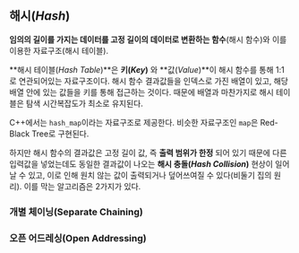 ## 해시(*Hash*)

**임의의 길이를 가지는 데이터를 고정 길이의 데이터로 변환하는 함수**(해시 함수)와 이를 이용한 자료구조(해시 테이블).

**해시 테이블(*Hash Table*)**은 **키(*Key*)** 와 **값(*Value*)**이 해시 함수를 통해 1:1로 연관되어있는 자료구조이다. 해시 함수 결과값들을 인덱스로 가진 배열이 있고, 해당 배열 안에 있는 값들을 키를 통해 접근하는 것이다. 때문에 배열과 마찬가지로 해시 테이블은 탐색 시간복잡도가 최소로 유지된다.

C++에서는 `hash_map`이라는 자료구조로 제공한다. 비슷한 자료구조인 `map`은 Red-Black Tree로 구현된다.

하지만 해시 함수의 결과값은 고정 길이 값, 즉 **출력 범위가 한정** 되어 있기 때문에 다른 입력값을 넣었는데도 동일한 결과값이 나오는 **해시 충돌(*Hash Collision*)** 현상이 일어날 수 있고, 이로 인해 원치 않는 값이 출력되거나 덮어쓰여질 수 있다(비둘기 집의 원리). 이를 막는 알고리즘은 2가지가 있다.

### 개별 체이닝(Separate Chaining)

### 오픈 어드레싱(Open Addressing) 